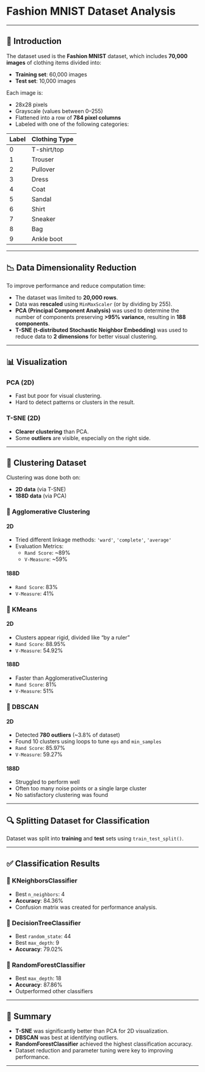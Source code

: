 # Fashion MNIST Dataset Analysis

---

## 📌 Introduction

The dataset used is the **Fashion MNIST** dataset, which includes **70,000 images** of clothing items divided into:
- **Training set**: 60,000 images
- **Test set**: 10,000 images

Each image is:
- 28x28 pixels
- Grayscale (values between 0–255)
- Flattened into a row of **784 pixel columns**
- Labeled with one of the following categories:

| Label | Clothing Type   |
|-------|------------------|
| 0     | T-shirt/top      |
| 1     | Trouser          |
| 2     | Pullover         |
| 3     | Dress            |
| 4     | Coat             |
| 5     | Sandal           |
| 6     | Shirt            |
| 7     | Sneaker          |
| 8     | Bag              |
| 9     | Ankle boot       |

---

## 📉 Data Dimensionality Reduction

To improve performance and reduce computation time:

- The dataset was limited to **20,000 rows**.
- Data was **rescaled** using `MinMaxScaler` (or by dividing by 255).
- **PCA (Principal Component Analysis)** was used to determine the number of components preserving **>95% variance**, resulting in **188 components**.
- **T-SNE (t-distributed Stochastic Neighbor Embedding)** was used to reduce data to **2 dimensions** for better visual clustering.

---

## 📊 Visualization

### PCA (2D)

- Fast but poor for visual clustering.
- Hard to detect patterns or clusters in the result.

### T-SNE (2D)

- **Clearer clustering** than PCA.
- Some **outliers** are visible, especially on the right side.

---

## 🔗 Clustering Dataset

Clustering was done both on:
- **2D data** (via T-SNE)
- **188D data** (via PCA)

### 🧱 Agglomerative Clustering

#### 2D
- Tried different linkage methods: `'ward'`, `'complete'`, `'average'`
- Evaluation Metrics:
  - `Rand Score`: ~89%
  - `V-Measure`: ~59%

#### 188D
- `Rand Score`: 83%
- `V-Measure`: 41%

### 📍 KMeans

#### 2D
- Clusters appear rigid, divided like “by a ruler”
- `Rand Score`: 88.95%
- `V-Measure`: 54.92%

#### 188D
- Faster than AgglomerativeClustering
- `Rand Score`: 81%
- `V-Measure`: 51%

### 🌌 DBSCAN

#### 2D
- Detected **780 outliers** (~3.8% of dataset)
- Found 10 clusters using loops to tune `eps` and `min_samples`
- `Rand Score`: 85.97%
- `V-Measure`: 59.27%

#### 188D
- Struggled to perform well
- Often too many noise points or a single large cluster
- No satisfactory clustering was found

---

## 🔍 Splitting Dataset for Classification

Dataset was split into **training** and **test** sets using `train_test_split()`.

---

## ✅ Classification Results

### 🔹 KNeighborsClassifier

- Best `n_neighbors`: 4
- **Accuracy**: 84.36%
- Confusion matrix was created for performance analysis.

### 🔸 DecisionTreeClassifier

- Best `random_state`: 44
- Best `max_depth`: 9
- **Accuracy**: 79.02%

### 🌲 RandomForestClassifier

- Best `max_depth`: 18
- **Accuracy**: 87.86%
- Outperformed other classifiers

---

## 📎 Summary

- **T-SNE** was significantly better than PCA for 2D visualization.
- **DBSCAN** was best at identifying outliers.
- **RandomForestClassifier** achieved the highest classification accuracy.
- Dataset reduction and parameter tuning were key to improving performance.

---
